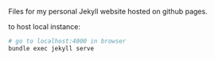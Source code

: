Files for my personal Jekyll website hosted on github pages.

to host local instance:
```sh
# go to localhost:4000 in browser
bundle exec jekyll serve
```
